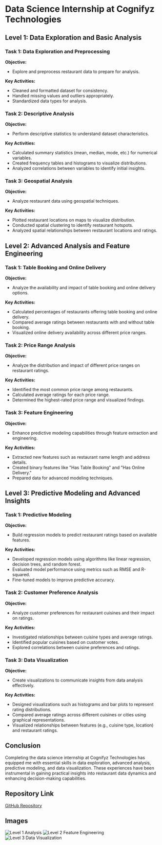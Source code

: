# Data Science Internship at Cognifyz Technologies

## Level 1: Data Exploration and Basic Analysis

### Task 1: Data Exploration and Preprocessing

**Objective:**
- Explore and preprocess restaurant data to prepare for analysis.

**Key Activities:**
- Cleaned and formatted dataset for consistency.
- Handled missing values and outliers appropriately.
- Standardized data types for analysis.

### Task 2: Descriptive Analysis

**Objective:**
- Perform descriptive statistics to understand dataset characteristics.

**Key Activities:**
- Calculated summary statistics (mean, median, mode, etc.) for numerical variables.
- Created frequency tables and histograms to visualize distributions.
- Analyzed correlations between variables to identify initial insights.

### Task 3: Geospatial Analysis

**Objective:**
- Analyze restaurant data using geospatial techniques.

**Key Activities:**
- Plotted restaurant locations on maps to visualize distribution.
- Conducted spatial clustering to identify restaurant hotspots.
- Analyzed spatial relationships between restaurant locations and ratings.

## Level 2: Advanced Analysis and Feature Engineering

### Task 1: Table Booking and Online Delivery

**Objective:**
- Analyze the availability and impact of table booking and online delivery options.

**Key Activities:**
- Calculated percentages of restaurants offering table booking and online delivery.
- Compared average ratings between restaurants with and without table booking.
- Visualized online delivery availability across different price ranges.

### Task 2: Price Range Analysis

**Objective:**
- Analyze the distribution and impact of different price ranges on restaurant ratings.

**Key Activities:**
- Identified the most common price range among restaurants.
- Calculated average ratings for each price range.
- Determined the highest-rated price range and visualized findings.

### Task 3: Feature Engineering

**Objective:**
- Enhance predictive modeling capabilities through feature extraction and engineering.

**Key Activities:**
- Extracted new features such as restaurant name length and address details.
- Created binary features like "Has Table Booking" and "Has Online Delivery."
- Prepared data for advanced modeling techniques.

## Level 3: Predictive Modeling and Advanced Insights

### Task 1: Predictive Modeling

**Objective:**
- Build regression models to predict restaurant ratings based on available features.

**Key Activities:**
- Developed regression models using algorithms like linear regression, decision trees, and random forest.
- Evaluated model performance using metrics such as RMSE and R-squared.
- Fine-tuned models to improve predictive accuracy.

### Task 2: Customer Preference Analysis

**Objective:**
- Analyze customer preferences for restaurant cuisines and their impact on ratings.

**Key Activities:**
- Investigated relationships between cuisine types and average ratings.
- Identified popular cuisines based on customer votes.
- Explored correlations between cuisine preferences and ratings.

### Task 3: Data Visualization

**Objective:**
- Create visualizations to communicate insights from data analysis effectively.

**Key Activities:**
- Designed visualizations such as histograms and bar plots to represent rating distributions.
- Compared average ratings across different cuisines or cities using graphical representations.
- Visualized relationships between features (e.g., cuisine type, location) and restaurant ratings.

## Conclusion

Completing the data science internship at Cognifyz Technologies has equipped me with essential skills in data exploration, advanced analysis, predictive modeling, and data visualization. These experiences have been instrumental in gaining practical insights into restaurant data dynamics and enhancing decision-making capabilities.

## Repository Link

[GitHub Repository](https://github.com/yourusername/your-repo)

## Images

![Level 1 Analysis](image_level1_link)
![Level 2 Feature Engineering](image_level2_link)
![Level 3 Data Visualization](image_level3_link)



